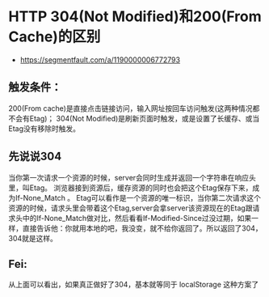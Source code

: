 # HTTP 304(Not Modified)和200(From Cache)的区别
+ https://segmentfault.com/a/1190000006772793

## 触发条件：
200(From cache)是直接点击链接访问，输入网址按回车访问触发(这两种情况都不会有Etag)；
304(Not Modified)是刷新页面时触发，或是设置了长缓存、或当Etag没有移除时触发。

## 先说说304
当你第一次请求一个资源的时候，server会同时生成并返回一个字符串在响应头里，叫Etag。
浏览器接到资源后，缓存资源的同时也会把这个Etag保存下来，成为If-None_Match 。
Etag可以看作是一个资源的唯一标识，当你第二次请求这个资源的时候，请求头里会带着这个Etag,server会拿server该资源现在的Etag跟请求头中的If-None_Match做对比，然后看看If-Modified-Since过没过期，如果一样，直接告诉他：你就用本地的吧，我没变，就不给你返回了。所以返回了304，304就是这样。


## Fei:
从上面可以看出，如果真正做好了304，基本就等同于 localStorage 这种方案了